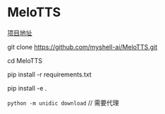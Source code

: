 # MeloTTS

[项目地址](https://github.com/myshell-ai/MeloTTS)

git clone https://github.com/myshell-ai/MeloTTS.git

cd MeloTTS

pip install -r requirements.txt 

pip install -e .

`python -m unidic download` // 需要代理